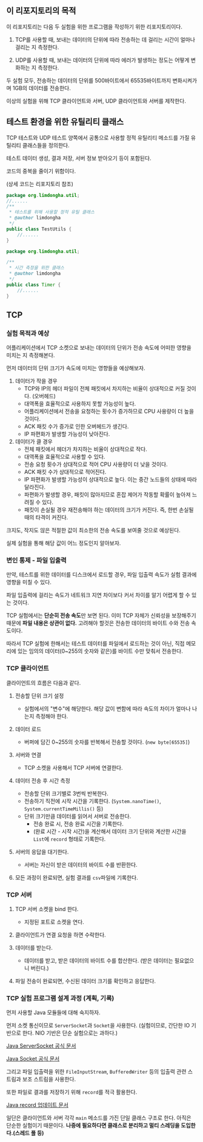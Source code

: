 ## 이 리포지토리의 목적 

이 리포지토리는 다음 두 실험을 위한 프로그램을 작성하기 위한 리포지토리이다. 

1. TCP를 사용할 때, 보내는 데이터의 단위에 따라 전송하는 데 걸리는 시간이 얼마나 걸리는 지 측정한다.

2. UDP를 사용할 때, 보내는 데이터의 단위에 따라 에러가 발생하는 정도는 어떻게 변화하는 지 측정한다.

두 실험 모두, 전송하는 데이터의 단위를 500바이트에서 65535바이트까지 변화시켜가며 
1GB의 데이터를 전송한다. 

이상의 실험을 위해 TCP 클라이언트와 서버, UDP 클라이언트와 서버를 제작한다.

## 테스트 환경을 위한 유틸리티 클래스 

TCP 테스트와 UDP 테스트 양쪽에서 공통으로 사용할 정적 유틸리티 메소드를 가질 
유틸리티 클래스들을 정의한다. 

테스트 데이터 생성, 결과 저장, 서버 정보 받아오기 등이 포함된다. 

코드의 중복을 줄이기 위함이다. 

(상세 코드는 리포지토리 참조)

```java
package org.limdongha.util;
//......
/**
 * 테스트를 위해 사용할 정적 유틸 클래스
 * @author limdongha
 */
public class TestUtils {
    //......
}
```

```java
package org.limdongha.util;

/**
 * 시간 측정을 위한 클래스
 * @author limdongha
 */
public class Timer {
    //......
}

```

## TCP

### 실험 목적과 예상 

어플리케이션에서 TCP 소켓으로 보내는 데이터의 단위가 전송 속도에 어떠한 영향을 미치는 지 
측정해본다. 

먼저 데이터의 단위 크기가 속도에 미치는 영향들을 예상해보자.

1. 데이터가 작을 경우
   - TCP와 IP의 헤더 파일이 전체 패킷에서 차지하는 비율이 상대적으로 커질 것이다. (오버헤드)
   - 대역폭을 효율적으로 사용하지 못할 가능성이 높다.
   - 어플리케이션에서 전송을 요청하는 횟수가 증가하므로 CPU 사용량이 더 높을 것이다. 
   - ACK 패킷 수가 증가로 인한 오버헤드가 생긴다. 
   - IP 파편화가 발생할 가능성이 낮아진다. 
2. 데이터가 클 경우 
   - 전체 패킷에서 헤더가 차지하는 비율이 상대적으로 작다. 
   - 대역폭을 효율적으로 사용할 수 있다. 
   - 전송 요청 횟수가 상대적으로 적어 CPU 사용량이 더 낮을 것이다.
   - ACK 패킷 수가 상대적으로 적어진다. 
   - IP 파편화가 발생할 가능성이 상대적으로 높다. 이는 중간 노드들의 상태에 따라 달라진다.
   - 파편화가 발생할 경우, 패킷이 많아지므로 혼잡 제어가 작동할 확률이 높아져 느려질 수 있다.
   - 패킷이 손실될 경우 재전송해야 하는 데이터의 크기가 커진다. 즉, 한번 손실될 때의 타격이 커진다.

크지도, 작지도 않은 적절한 값이 최소한의 전송 속도를 보여줄 것으로 예상된다. 

실제 실험을 통해 해당 값이 어느 정도인지 알아보자. 

### 변인 통제 - 파일 입출력 

만약, 테스트를 위한 데이터를 디스크에서 로드할 경우, 
파일 입출력 속도가 실험 결과에 영향을 미칠 수 있다. 

파일 입출력에 걸리는 속도가 네트워크 지연 차이보다 커서 
차이를 알기 어렵게 할 수 있는 것이다. 

TCP 실험에서는 **단순히 전송 속도**만 보면 된다. 
이미 TCP 자체가 신뢰성을 보장해주기 때문에 **파일 내용은 상관이 없다.** 
고려해야 할것은 전송한 데이터의 바이트 수와 전송 속도이다. 

따라서 TCP 실험에 한해서는 테스트 데이터를 파일에서 로드하는 것이 아닌, 
직접 메모리에 있는 임의의 데이터(0~255의 숫자와 같은)를 바이트 수만 맞춰서 
전송한다. 

### TCP 클라이언트 

클라이언트의 흐름은 다음과 같다. 

1. 전송할 단위 크기 설정
   - 실험에서의 "변수"에 해당한다. 해당 값이 변함에 따라 속도의 차이가 얼마나 나는지 측정해야 한다.

2. 데이터 로드
   - 버퍼에 담긴 0~255의 숫자를 반복해서 전송할 것이다. (`new byte[65535]`)

3. 서버와 연결
   - TCP 소켓을 사용해서 TCP 서버에 연결한다.

4. 데이터 전송 후 시간 측정
   - 전송할 단위 크기별로 3번씩 반복한다.
   - 전송하기 직전에 시작 시간을 기록한다. (`System.nanoTime()`, `System.currentTimeMillis()` 등)
   - 단위 크기만큼 데이터를 읽어서 서버로 전송한다.
        - 전송 완료 시, 전송 완료 시간을 기록한다.
        - (완료 시간 - 시작 시간)을 계산해서 데이터 크기 단위와 계산한 시간을 `List`에 `record` 형태로 기록한다.

5. 서버의 응답을 대기한다.
   - 서버는 자신이 받은 데이터의 바이트 수를 반환한다.

6. 모든 과정이 완료되면, 실험 결과를 `csv`파일에 기록한다. 


### TCP 서버 

1. TCP 서버 소켓을 bind 한다.
   - 지정된 포트로 소켓을 연다.

2. 클라이언트가 연결 요청을 하면 수락한다.

3. 데이터를 받는다.
   - 데이터를 받고, 받은 데이터의 바이트 수를 합산한다. (받은 데이터는 필요없으니 버린다.)

4. 파일 전송이 완료되면, 수신된 데이터 크기를 확인하고 응답한다.


### TCP 실험 프로그램 설계 과정 (계획, 기록) 

먼저 사용할 Java 모듈들에 대해 숙지하자. 

먼저 소켓 통신이므로 `ServerSocket`과 `Socket`을 사용한다. (실험이므로, 간단한 IO 기반으로 한다. NIO 기반은 단순 실험으로는 과하다.)

[Java ServerSocket 공식 문서](https://docs.oracle.com/javase/8/docs/api/java/net/ServerSocket.html)

[Java Socket 공식 문서](https://docs.oracle.com/javase/8/docs/api/java/net/Socket.html)

그리고 파일 입출력을 위한 `FileInputStream`, `BufferedWriter` 등의 입출력 관련 스트림과 보조 스트림을 사용한다. 

또한 파일로 결과를 저장하기 위해 `record`를 적극 활용한다. 

[Java record 업데이트 문서](https://docs.oracle.com/en/java/javase/14/language/records.html#GUID-6699E26F-4A9B-4393-A08B-1E47D4B2D263)

일단은 클라이언트와 서버 각각 `main` 메소드를 가진 단일 클래스 구조로 한다. 
아직은 단순한 실험이기 때문이다. **나중에 필요하다면 클래스로 분리하고 멀티 스레딩을 도입한다.(스레드 풀 등)**

### 




